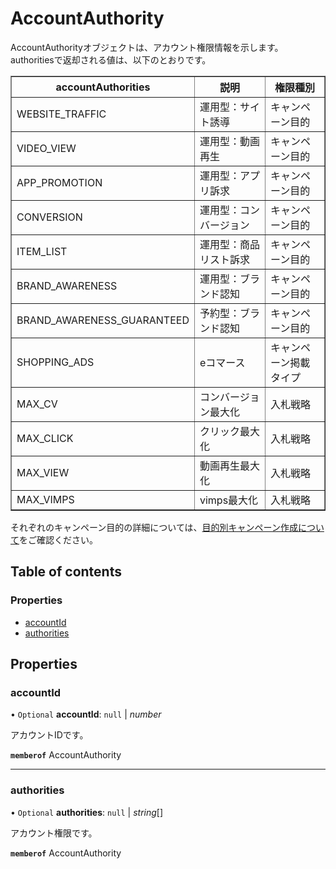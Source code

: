 # AccountAuthority


<div lang=\"ja\">AccountAuthorityオブジェクトは、アカウント権限情報を示します。<br> authoritiesで返却される値は、以下のとおりです。   <table border=\'1\'>     <tr>       <th>accountAuthorities</th>       <th>説明</th>       <th>権限種別</th>     </tr>     <tr>       <td>WEBSITE_TRAFFIC</td>       <td>運用型：サイト誘導</td>       <td>キャンペーン目的</td>     </tr>     <tr>       <td>VIDEO_VIEW</td>       <td>運用型：動画再生</td>       <td>キャンペーン目的</td>     </tr>     <tr>       <td>APP_PROMOTION</td>       <td>運用型：アプリ訴求</td>       <td>キャンペーン目的</td>     </tr>     <tr>       <td>CONVERSION</td>       <td>運用型：コンバージョン</td>       <td>キャンペーン目的</td>     </tr>     <tr>       <td>ITEM_LIST</td>       <td>運用型：商品リスト訴求</td>       <td>キャンペーン目的</td>     </tr>     <tr>       <td>BRAND_AWARENESS</td>       <td>運用型：ブランド認知</td>       <td>キャンペーン目的</td>     </tr>     <tr>       <td>BRAND_AWARENESS_GUARANTEED</td>       <td>予約型：ブランド認知</td>       <td>キャンペーン目的</td>     </tr>     <tr>       <td>SHOPPING_ADS</td>       <td>eコマース</td>       <td>キャンペーン掲載タイプ</td>     </tr>     <tr>       <td>MAX_CV</td>       <td>コンバージョン最大化</td>       <td>入札戦略</td>     </tr>     <tr>       <td>MAX_CLICK</td>       <td>クリック最大化</td>       <td>入札戦略</td>     </tr>     <tr>       <td>MAX_VIEW</td>       <td>動画再生最大化</td>       <td>入札戦略</td>     </tr>     <tr>       <td>MAX_VIMPS</td>       <td>vimps最大化</td>       <td>入札戦略</td>     </tr>   </table> それぞれのキャンペーン目的の詳細については、<a href=\"https://ads-help.yahoo.co.jp/yahooads/display/articledetail?lan=ja&aid=51512\">目的別キャンペーン作成について</a>をご確認ください。 </div> 

## Table of contents

### Properties

- [accountId](accountauthority.md#accountid)
- [authorities](accountauthority.md#authorities)

## Properties

### accountId

• `Optional` **accountId**: ``null`` \| *number*

<div lang=\"ja\">アカウントIDです。</div> 

**`memberof`** AccountAuthority

___

### authorities

• `Optional` **authorities**: ``null`` \| *string*[]

<div lang=\"ja\">アカウント権限です。</div> 

**`memberof`** AccountAuthority
